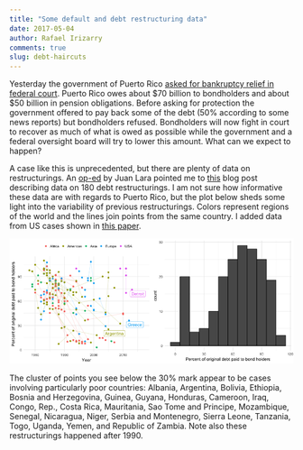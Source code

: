 ```yaml
---
title: "Some default and debt restructuring data"
date: 2017-05-04
author: Rafael Irizarry
comments: true
slug: debt-haircuts
---
```


Yesterday the government of Puerto Rico [asked for bankruptcy relief in federal court](https://www.nytimes.com/2017/05/03/business/dealbook/puerto-rico-debt.html). Puerto Rico owes about $70 billion to bondholders and  about $50 billion in pension obligations. Before asking for protection the government offered to pay back some of the debt (50% according to some news reports) but bondholders refused. Bondholders will now fight in court to recover as much of what is owed as possible while the government and a federal oversight board will try to lower this amount. What can we expect to happen? 

A case like this is unprecedented, but there are plenty of data on restructurings. An [op-ed]( http://www.elnuevodia.com/opinion/columnas/ladeudaserenegociaraeneltribunal-columna-2317174/) by Juan Lara pointed me to [this]( http://voxeu.org/article/argentina-s-haircut-outlier) blog post describing data on 180 debt restructurings. I am not sure how informative these data are with regards to Puerto Rico, but the plot below sheds some light into the variability of previous restructurings. Colors represent regions of the world and the lines join points from the same country. I added data from US cases shown in [this paper](http://www.nfma.org/assets/documents/RBP/wp_statliens_julydraft.pdf). 

![](https://raw.githubusercontent.com/simplystats/simplystats.github.io/master/_images/2017-05-04/haircuts.png)

The cluster of points you see below the 30% mark appear to be cases involving particularly poor countries: Albania, Argentina, Bolivia, Ethiopia, Bosnia and Herzegovina, Guinea, Guyana, Honduras, Cameroon, Iraq, Congo, Rep., Costa Rica, Mauritania, Sao Tome and Principe, Mozambique, Senegal, Nicaragua, Niger, Serbia and Montenegro, Sierra Leone, Tanzania, Togo, Uganda, Yemen, and Republic of Zambia. Note also these restructurings happened after 1990.

